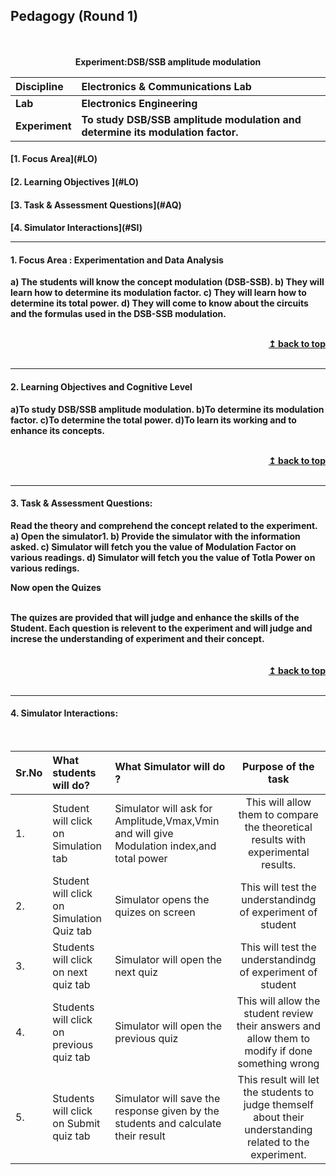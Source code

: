 ## Pedagogy (Round 1)
<p align="center">
<br>
<br>
<b> Experiment:DSB/SSB amplitude modulation   <a name="top"></a> <br>
</p>

<b>Discipline | <b>Electronics & Communications Lab
:--|:--|
<b> Lab | <b> Electronics Engineering
<b> Experiment|     <b> To study DSB/SSB amplitude modulation and determine its modulation factor.


<h4> [1. Focus Area](#LO)
<h4> [2. Learning Objectives ](#LO)
<h4> [3. Task & Assessment Questions](#AQ)
<h4> [4. Simulator Interactions](#SI)
<hr>

<a name="LO"></a>
#### 1. Focus Area : Experimentation and Data Analysis
a) The students will know the concept modulation (DSB-SSB).
b) They will learn how to determine its modulation factor.
c) They will learn how to determine its total power.
d) They will come to know about the circuits and the formulas used in the DSB-SSB modulation.

<br/>
<div align="right">
    <b><a href="#top">↥ back to top</a></b>
</div>
<br/>
<hr>

<a name="LO"></a>
#### 2. Learning Objectives and Cognitive Level

a)To study DSB/SSB amplitude modulation.
b)To determine its modulation factor.
c)To determine the total power.
d)To learn its working and to enhance its concepts.


<br/>
<div align="right">
    <b><a href="#top">↥ back to top</a></b>
</div>
<br/>
<hr>

<a name="IS"></a>

#### 3. Task & Assessment Questions:

Read the theory and comprehend the concept related to the experiment. 
a) Open the simulator1.
b) Provide the simulator with the information asked.
c) Simulator will fetch you the value of Modulation Factor on various readings.
d) Simulator will fetch you the value of Totla Power on various redings.

Now open the Quizes


<br>
<div>
    The quizes are provided that will judge and enhance the skills of the Student. 
    Each question is relevent to the experiment and will judge and  increse the understanding of experiment and their concept. 
 
</div>
<br>

<br/>
<div align="right">
    <b><a href="#top">↥ back to top</a></b>
</div>
<br/>
<hr>

<a name="SI"></a>

#### 4. Simulator Interactions:
<br>

Sr.No | What students will do? | What Simulator will do ? | Purpose of the task
:--|:--|:--|:--:
1.| Student will click on Simulation tab | Simulator will ask for Amplitude,Vmax,Vmin and will give Modulation index,and total power | This will allow them to compare the theoretical results with experimental results.
2.| Student will click on Simulation Quiz tab | Simulator opens the quizes on  screen | This will test the understandindg of experiment of student 
3.|Students will click on next quiz tab| Simulator will open the next quiz|This will test the understandindg of experiment of student 
4.|Students will click on previous quiz tab| Simulator will open the previous quiz|This will allow the student review their answers and allow them to modify if done something wrong 
5.|Students will click on Submit quiz tab| Simulator will save the response given by the students and calculate their result|This result will let the students to judge themself about their understanding related to the experiment.
